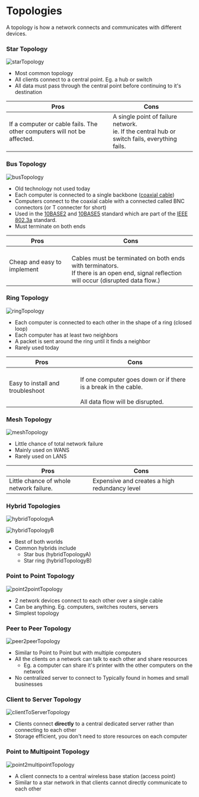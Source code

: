 # Topologies

A topology is how a network connects and communicates with different devices.

### Star Topology
![starTopology](/media/starTopology.png)

* Most common topology
* All clients connect to a central point. Eg. a hub or switch
* All data must pass through the central point before continuing to it's destination

<!-- table -->
| Pros                                                                     | Cons                                                                                             |
|--------------------------------------------------------------------------|--------------------------------------------------------------------------------------------------|
| If a computer or cable fails. The other computers  will not be affected. | A single point of failure network. <br>ie. If the central hub or switch fails, everything fails. |

### Bus Topology
![busTopology](/media/busTopology.png)

* Old technology not used today
* Each computer is connected to a single backbone ([coaxial cable](https://en.wikipedia.org/wiki/Coaxial_cable))
* Computers connect to the coaxial cable with a connected called BNC connectors (or T connecter for short)
* Used in the [10BASE2](https://en.wikipedia.org/wiki/10BASE2) and [10BASE5](https://en.wikipedia.org/wiki/10BASE5) standard which are part of the [IEEE 802.3a](https://en.wikipedia.org/wiki/IEEE_802.3) standard.
* Must terminate on both ends

<!-- table -->
| Pros                        | Cons                                                                                                                                          |
|-----------------------------|-----------------------------------------------------------------------------------------------------------------------------------------------|
| Cheap and easy to implement | <br>Cables must be terminated on both ends with terminators. <br>If there is an open end, signal reflection will occur (disrupted data flow.) |

### Ring Topology
![ringTopology](/media/ringTopology.png)

* Each computer is connected to each other in the shape of a ring (closed loop)
* Each computer has at least two neighbors
* A packet is sent around the ring until it finds a neighbor
* Rarely used today

<!-- table -->
| Pros                             | Cons                                                                                                        |
|----------------------------------|-------------------------------------------------------------------------------------------------------------|
| Easy to install and troubleshoot | <br>If one computer goes down or if there is a break in the cable. <br><br>All data flow will be disrupted. |

### Mesh Topology
![meshTopology](/media/meshTopology.png)

* Little chance of total network failure
* Mainly used on WANS
* Rarely used on LANS

<!-- table -->
| Pros                                    | Cons                                          |
|-----------------------------------------|-----------------------------------------------|
| Little chance of whole network failure. | Expensive and creates a high redundancy level |

### Hybrid Topologies

![hybridTopologyA](/media/hybridTopologyA.png)

![hybridTopologyB](/media/hybridTopologyB.png)

* Best of both worlds
* Common hybrids include
  * Star bus (hybridTopologyA)
  * Star ring (hybridTopologyB)

### Point to Point Topology
![point2pointTopology](/media/point2pointTopology.png)

* 2 network devices connect to each other over a single cable
* Can be anything. Eg. computers, switches routers, servers
* Simplest topology

### Peer to Peer Topology
![peer2peerTopology](/media/peer2peerTopology.png)

* Similar to Point to Point but with multiple computers
* All the clients on a network can talk to each other and share resources
  * Eg. a computer can share it's printer with the other computers on the network
* No centralized server to connect to
Typically found in homes and small businesses


### Client to Server Topology
![clientToServerTopology](/media/clientToServerTopology.png)

* Clients connect **directly** to a central dedicated server rather than connecting to each other
* Storage efficient, you don't need to store resources on each computer

### Point to Multipoint Topology
![point2multipointTopology](/media/point2multipointTopology.png)

* A client connects to a  central wireless base station (access point) 
* Similar to a star network in that clients cannot directly communicate to each other